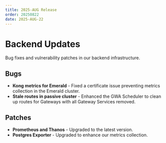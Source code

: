 ```yaml
---
title: 2025-AUG Release
order: 20250822
date: 2025-AUG-22
---
```


# Backend Updates

Bug fixes and vulnerability patches in our backend infrastructure.

## Bugs

- **Kong metrics for Emerald** - Fixed a certificate issue preventing metrics collection in the Emerald cluster.
- **Stale routes in passive cluster** - Enhanced the GWA Scheduler to clean up routes for Gateways with all Gateway Services removed.

## Patches

- **Prometheus and Thanos** - Upgraded to the latest version.
- **Postgres Exporter** - Upgraded to enhance our metrics collection.
